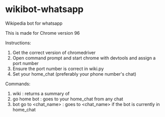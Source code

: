 # wikibot-whatsapp
Wikipedia bot for whatsapp

This is made for Chrome version 96

Instructions:
1) Get the correct version of chromedriver
2) Open command prompt and start chrome with devtools and assign a port number
3) Ensure the port number is correct in wiki.py
4) Set your home_chat (preferably your phone number's chat)

Commands:
1) wiki <topic> : returns a summary of <topic>
2) go home bot : goes to your home_chat from any chat
3) bot go to <chat_name> : goes to <chat_name> if the bot is currently in home_chat

